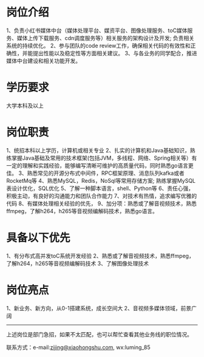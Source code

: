 # 岗位介绍
1、负责小红书媒体中台（媒体处理平台、媒资平台、图像处理服务、toC媒体服务、媒体上传下载服务、cdn调度服务等）相关服务的架构设计及开发; 负责相关系统的持续优化。
2、参与团队的code review工作，确保相关代码的有效性和正确性，并能提出性能以及稳定性等方面相关建议。
3、与各业务的同学配合，推进媒体中台建设和相关功能开发。
# 学历要求
大学本科及以上
# 岗位职责
1、统招本科以上学历，计算机或相关专业
2、扎实的计算机和Java基础知识，熟练掌握Java基础及常用的技术框架(包括JVM，多线程、网络、Spring相关等）有一定的理解和实践经验，能够编写清晰可维护的高质量代码，同时熟悉go语言更佳。
3、熟悉常见的开源分布式中间件，RPC框架原理、消息队列kafka或者RocketMq等
4、熟悉MySQL，Redis，NoSql等常用存储方案; 熟练掌握MySQL表设计优化，SQL优化
5、了解一种脚本语言，shell、Python等
6、责任心强，积极主动，有良好的沟通能力和团队合作能力
7、对技术有热情，追求编写优雅的代码
8、有媒体处理相关经验的优先，
9、加分项：熟悉或了解音视频技术，熟悉ffmpeg，了解h264，h265等音视频编解码技术，熟悉go语言。
# 具备以下优先
1、有分布式高并发toC系统开发经验
2、熟悉或了解音视频技术，熟悉ffmpeg，了解h264，h265等音视频编解码技术
3、了解图像处理技术
# 岗位亮点
1、新业务、新方向，从0-1搭建系统，成长空间大
2、音视频多媒体领域，前景广阔

-------
上述岗位是部门急招，如果不太匹配，也可以帮忙查看其他业务线的职位情况。

联系方式：e-mail:zijing@xiaohongshu.com, wx:luming_85
